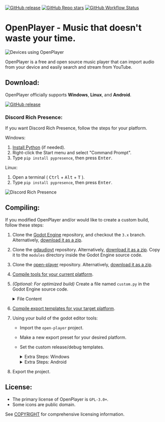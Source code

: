 [![GitHub release](https://img.shields.io/github/v/release/nathanfranke/open-player?include_prereleases&label=Download&sort=date&style=for-the-badge)](https://github.com/nathanfranke/open-player/releases)
[![GitHub Repo stars](https://img.shields.io/github/stars/nathanfranke/open-player?style=for-the-badge)](https://github.com/nathanfranke/open-player)
[![GitHub Workflow Status](https://img.shields.io/github/workflow/status/nathanfranke/open-player/%F0%9F%9B%A0%EF%B8%8F%20Builds?style=for-the-badge)](https://github.com/nathanfranke/open-player/actions)

# OpenPlayer - Music that doesn't waste your time.

![Devices using OpenPlayer](https://raw.githubusercontent.com/nathanfranke/open-player/main/app/branding/screenshots/devices.png)

OpenPlayer is a free and open source music player that can import audio from your device and easily search and stream from YouTube.

## Download:

OpenPlayer officially supports **Windows**, **Linux**, and **Android**.

[![GitHub release](https://img.shields.io/github/v/release/nathanfranke/open-player?include_prereleases&label=Download&sort=date&style=for-the-badge)](https://github.com/nathanfranke/open-player/releases)

### Discord Rich Presence:

If you want Discord Rich Presence, follow the steps for your platform.

Windows:
1) [Install Python](https://www.python.org/downloads/) (if needed).
2) Right-click the Start menu and select "Command Prompt".
3) Type `pip install pypresence`, then press <kbd>Enter</kbd>.

Linux:
1) Open a terminal ( <kbd>Ctrl</kbd> + <kbd>Alt</kbd> + <kbd>T</kbd> ).
2) Type `pip install pypresence`, then press <kbd>Enter</kbd>.

![Discord Rich Presence](https://raw.githubusercontent.com/nathanfranke/open-player/main/app/branding/discord/example.png)

## Compiling:

If you modified OpenPlayer and/or would like to create a custom build, follow these steps:

<!--
TODO: Add this back when Discord Game SDK supports buttons. Using pypresence for now.
[//]: <> _(Optional: For Discord Rich Presence)_ Clone the [godotcord](https://github.com/Drachenfrucht1/godotcord) repository. Alternatively, [download it as a zip](https://github.com/Drachenfrucht1/godotcord/archive/refs/heads/master.zip). Copy it to the `modules` directory inside the Godot Engine source code. [Follow the setup guide here](https://github.com/Drachenfrucht1/godotcord).
-->

1) Clone the [Godot Engine](https://github.com/godotengine/godot/) repository, and checkout the `3.x` branch. Alternatively, [download it as a zip](https://github.com/godotengine/godot/archive/refs/heads/3.x.zip).
2) Clone the [gdaudioyt](https://github.com/nathanfranke/gdaudioyt/) repository. Alternatively, [download it as a zip](https://github.com/nathanfranke/gdaudioyt/archive/refs/heads/main.zip). Copy it to the `modules` directory inside the Godot Engine source code.
3) Clone the [open-player](https://github.com/nathanfranke/open-player) repository. Alternatively, [download it as a zip](https://github.com/nathanfranke/open-player/archive/refs/heads/main.zip).
4) [Compile tools for your current platform](https://docs.godotengine.org/en/stable/development/compiling/index.html).
5) _(Optional: For optimized build)_ Create a file named `custom.py` in the Godot Engine source code.
	<details>
	<summary>File Content</summary>

	```
	disable_3d = "yes"
	production = "yes"
	deprecated = "no"
	minizip = "no"
	module_arkit_enabled = "no"
	module_bmp_enabled = "no"
	module_bullet_enabled = "no"
	module_camera_enabled = "no"
	module_csg_enabled = "no"
	module_dds_enabled = "no"
	module_enet_enabled = "no"
	module_etc_enabled = "no"
	module_gdnative_enabled = "no"
	module_gdnavigation_enabled = "no"
	module_gridmap_enabled = "no"
	module_hdr_enabled = "no"
	module_jpg_enabled = "no"
	module_jsonrpc_enabled = "no"
	module_ogg_enabled = "no"
	module_opensimplex_enabled = "no"
	module_tga_enabled = "no"
	module_theora_enabled = "no"
	module_tinyexr_enabled = "no"
	module_upnp_enabled = "no"
	module_visual_script_enabled = "no"
	module_vorbis_enabled = "no"
	module_webm_enabled = "no"
	module_webp_enabled = "no"
	```
	</details>
6) [Compile export templates for your target platform](https://docs.godotengine.org/en/stable/development/compiling/index.html).
7) Using your build of the godot editor tools:
	- Import the `open-player` project.
	- Make a new export preset for your desired platform.
	- Set the custom release/debug templates.
	
		<details>
		<summary>Extra Steps: Windows</summary>

		- Set `application/icon` to `res://app/branding/windows/icon.ico`.
		</details>

		<details>
		<summary>Extra Steps: Android</summary>

		- Set the debug and/or release keystore.
		- Set `launcher_icons/main_192x192` to `res://App/Branding/Logos/logo_bg_192.png`.
		- Set `launcher_icons/adaptive_foreground_432x432` to `res://app/branding/android/adaptive_fg.png`.
		- Set `launcher_icons/adaptive_background_432x432` to `res://app/branding/android/adaptive_bg.png`.
		- Set `screen/immersive_mode` to `false`.
		- Set `permissions/internet` to `true`.
		- Set `permissions/vibrate` to `true`.
		- Set these extra parameters if desired:
			- `version/code`
			- `version/name`
			- `package/unique_name`
			- `package/name`
		</details>
8)  Export the project.

## License:

- The primary license of OpenPlayer is `GPL-3.0+`.
- Some icons are public domain.

See [COPYRIGHT](https://github.com/nathanfranke/open-player/blob/main/COPYRIGHT) for comprehensive licensing information.
